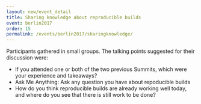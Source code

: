```yaml
---
layout: new/event_detail
title: Sharing knowledge about reproducible builds
event: berlin2017
order: 15
permalink: /events/berlin2017/sharingknowledge/
---
```


Participants gathered in small groups. The talking points suggested for their discussion were:

* If you attended one or both of the two previous Summits, which were your experience and takeaways?
* Ask Me Anything: Ask any question you have about repoducible builds
* How do you think reproducible builds are already working well today, and where do you see that there is still work to be done?
